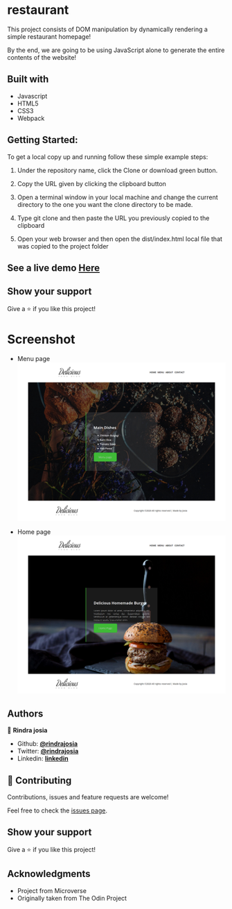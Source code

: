# restaurant
This project consists of DOM manipulation by dynamically rendering a simple restaurant homepage!

By the end, we are going to be using JavaScript alone to generate the entire contents of the website!


## Built with

  * Javascript
  * HTML5
  * CSS3
  * Webpack

## Getting Started:

To get a local copy up and running follow these simple example steps:

1. Under the repository name, click the Clone or download green button.

2. Copy the URL given by clicking the clipboard button

3. Open a terminal window in your local machine and change the current directory to the one you
   want the clone directory to be made.

4. Type  git clone and then paste the URL you previously copied to the clipboard

5. Open your web browser and then open the dist/index.html local file that was copied to the project folder

## See a live demo [Here](https://rawcdn.githack.com/rindrajosia/restaurant/e303f549032cf3537c40772140b2f2217a1806a6/index.html)

## Show your support
Give a ⭐️ if you like this project!

# Screenshot

* Menu page
![screenshot](src/assets/img/home.png)

* Home page
![screenshot](src/assets/img/menu.png)

## Authors

👤 **Rindra josia**

* Github: **[@rindrajosia](https://github.com/rindrajosia)**
* Twitter: **[@rindrajosia](https://twitter.com/josia_rindra)**
* Linkedin: **[linkedin](https://www.linkedin.com/in/rindra-josia-99b2111a2/)**

## 🤝 Contributing

Contributions, issues and feature requests are welcome!

Feel free to check the [issues page](https://github.com/rindrajosia/restaurant/issues).

## Show your support

Give a ⭐️ if you like this project!

## Acknowledgments

 - Project from Microverse
 - Originally taken from The Odin Project
